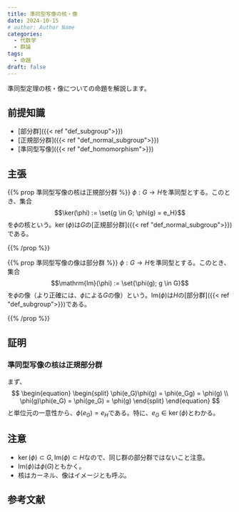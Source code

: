 ```yaml
---
title: 準同型写像の核・像
date: 2024-10-15
# author: Author Name
categories:
  - 代数学
  - 群論
tags:
  - 命題
draft: false
---
```


準同型定理の核・像についての命題を解説します。

<!--more-->

## 前提知識

- [部分群]({{< ref "def_subgroup">}})
- [正規部分群]({{< ref "def_normal_subgroup">}})
- [準同型写像]({{< ref "def_homomorphism">}})

## 主張

{{% prop 準同型写像の核は正規部分群 %}}
$\phi: G \to H$を準同型とする。このとき、集合
$$\ker(\phi) := \set{g \in G; \phi(g) = e_H}$$
を$\phi$の核という。$\ker(\phi)$は$G$の[正規部分群]({{< ref "def_normal_subgroup">}})である。

{{% /prop %}}

{{% prop 準同型写像の像は部分群 %}}
$\phi: G \to H$を準同型とする。このとき、集合
$$\mathrm{Im}(\phi) := \set{\phi(g); g \in G}$$
を$\phi$の像（より正確には、$\phi$による$G$の像）という。$\mathrm{Im}(\phi)$は$H$の[部分群]({{< ref "def_subgroup">}})である。

{{% /prop %}}

## 証明

### 準同型写像の核は正規部分群

まず、
$$
\begin{equation}
  \begin{split}
    \phi(e_G)\phi(g) = \phi(e_Gg) = \phi(g) \\
    \phi(g)\phi(e_G) = \phi(ge_G) = \phi(g)
  \end{split}
\end{equation}
$$
と単位元の一意性から、$\phi(e_G) = e_H$である。特に、$e_G \in \ker(\phi)$とわかる。

## 注意

- $\ker(\phi) \subset G, \mathrm{Im}(\phi) \subset H$なので、同じ群の部分群ではないこと注意。
- $\mathrm{Im}(\phi)$は$\phi(G)$ともかく。
- 核はカーネル、像はイメージとも呼ぶ。

## 参考文献
